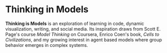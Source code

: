# Thinking in Models

**Thinking is Models** is an exploration of learning in code, dynamic visualization, 
  writing, and social media. Its inspiration draws from Scott E. Page's course
  *Model Thinking* on Coursera, Enrico Coen's book, *Cells to Civilizations*, and my
  growing interest in agent based models where group behavior emerges in complex systems.